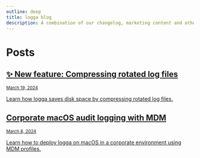 ```yaml
---
outline: deep
title: logga blog
description: A combination of our changelog, marketing content and other posts, where we talk about logga, macos audit logging, and other macos security or log related topics.
---
```


# Posts

<a href="/blog/articles/compressing-rotated-log-files" class="post">
    <h2>✨ New feature: Compressing rotated log files</h2>
    <small>March 19, 2024</small>
    <p>Learn how logga saves disk space by compressing rotated log files.</p>
</a>

<a href="/blog/articles/configuring-logga-with-mdm-profiles" class="post">
    <h2>Corporate macOS audit logging with MDM</h2>
    <small>March 8, 2024</small>
    <p>Learn how to deploy logga on macOS in a corporate environment using MDM profiles.</p>
</a>
